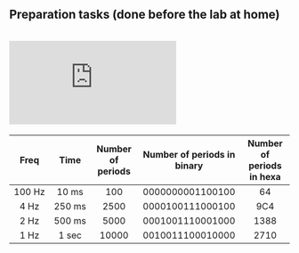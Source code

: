
## Preparation tasks (done before the lab at home)
&nbsp;    
![equation](https://latex.codecogs.com/gif.latex?T_%7B_%7Bclk%7D%7D%20%3D%20%5Cfrac%7B%5E%7B1%7D%7D%7Bf_%7Bclk%7D%7D%20%3D%200.1%20ms)
&nbsp;

| **Freq** | **Time** | **Number of periods** | **Number of periods in binary** | **Number of periods in hexa** |
| :-: | :-: | :-: | :-: | :-: |
| 100&nbsp;Hz | 10&nbsp;ms | 100 | 0000000001100100 | 64 |
| 4&nbsp;Hz | 250&nbsp;ms | 2500 | 0000100111000100 | 9C4 |
| 2&nbsp;Hz | 500&nbsp;ms | 5000 | 0001001110001000 | 1388 |
| 1&nbsp;Hz | 1&nbsp;sec | 10000 | 0010011100010000 | 2710 |
